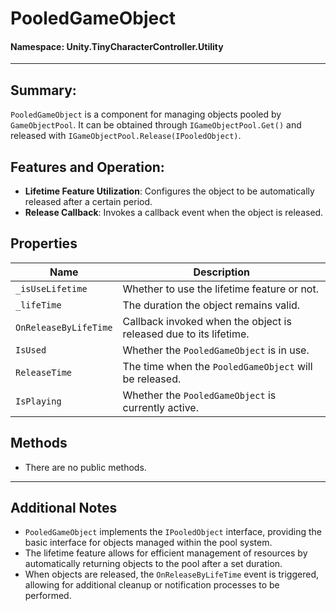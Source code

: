 ﻿# PooledGameObject

#### **Namespace**: Unity.TinyCharacterController.Utility
---

## Summary:
`PooledGameObject` is a component for managing objects pooled by `GameObjectPool`. It can be obtained through `IGameObjectPool.Get()` and released with `IGameObjectPool.Release(IPooledObject)`. 

## Features and Operation:
- **Lifetime Feature Utilization**: Configures the object to be automatically released after a certain period.
- **Release Callback**: Invokes a callback event when the object is released.

## Properties
| Name | Description |
|------|-------------|
| `_isUseLifetime` | Whether to use the lifetime feature or not. |
| `_lifeTime` | The duration the object remains valid. |
| `OnReleaseByLifeTime` | Callback invoked when the object is released due to its lifetime. |
| `IsUsed` | Whether the `PooledGameObject` is in use. |
| `ReleaseTime` | The time when the `PooledGameObject` will be released. |
| `IsPlaying` | Whether the `PooledGameObject` is currently active. |

## Methods
- There are no public methods.

---
## Additional Notes
- `PooledGameObject` implements the `IPooledObject` interface, providing the basic interface for objects managed within the pool system.
- The lifetime feature allows for efficient management of resources by automatically returning objects to the pool after a set duration.
- When objects are released, the `OnReleaseByLifeTime` event is triggered, allowing for additional cleanup or notification processes to be performed.

